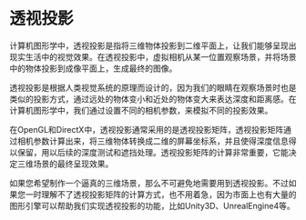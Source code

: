 # 透视投影

计算机图形学中，透视投影是指将三维物体投影到二维平面上，让我们能够呈现出现实生活中的视觉效果。在透视投影中，虚拟相机从某一位置观察场景，并将场景中的物体投影到成像平面上，生成最终的图像。

透视投影是根据人类视觉系统的原理而设计的，因为我们的眼睛在观察场景时也是类似的投影方式，通过远处的物体变小和近处的物体变大来表达深度和距离感。在计算机图形学中，我们通过设置不同的相机参数，来模拟不同的投影效果。

在OpenGL和DirectX中，透视投影通常采用的是透视投影矩阵，透视投影矩阵通过相机参数计算出来，将三维物体转换成二维的屏幕坐标系，并且使得深度信息得以保留，用以后续的深度测试和遮挡处理。透视投影矩阵的计算非常重要，它能决定三维场景的最终呈现效果。

如果您希望制作一个逼真的三维场景，那么不可避免地需要用到透视投影。不过如果您一时理解不了透视投影矩阵的计算方式，也不用着急，因为市面上也有大量的图形引擎可以帮助我们实现透视投影的功能，比如Unity3D、UnrealEngine4等。